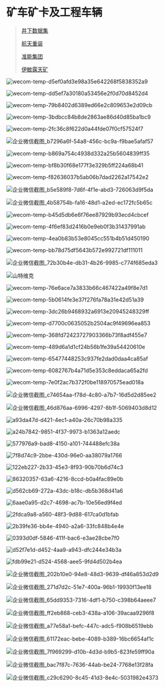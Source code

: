 # 矿车矿卡及工程车辆

> [井下数据集](https://data.ouster.dev/#/share/D2OUT4BFCYS6LHZQ)
>
> [航天重装](https://mp.weixin.qq.com/s?__biz=MzA5NjE4NDU0Nw==&mid=2651138542&idx=1&sn=5cbb2dfd8a5d32bfd2b6072a73526888&chksm=8b427862bc35f1746bcee426ab7608886ce056e7430c0c50abc6c761f4848de2dd7f39172cd7&mpshare=1&scene=1&srcid=1020759p7edkaN48tDlnt3Lg&sharer_sharetime=1603175206760&sharer_shareid=94ee7e8302d8a6f4bf452858280a47e4&version=3.1.20.90367&platform=mac#rd)
>
> [准能集团](https://mp.weixin.qq.com/s?t=pages/video_detail_new&scene=1&vid=wxv_1635468399642247176&__biz=MzU3NjU5MDY3NQ==&mid=2247503451&idx=3&sn=ba316d18dc4bb86b94182501170602e2&vidsn=&version=3.1.20.90367&platform=mac#wechat_redirect)
>
> [伊敏露天矿](https://mp.weixin.qq.com/s?__biz=MzU3NjU5MDY3NQ==&mid=2247502803&idx=7&sn=db574eec14a687d9b6817492281cd87e&chksm=fd130defca6484f920e0ecad8cf6343f19d4ccee8d770cf1b3de49460bb89aa1e26b8877447d&mpshare=1&scene=1&srcid=1126Ww8HpUSNYdfhuXGeDpVF&sharer_sharetime=1606354247574&sharer_shareid=94ee7e8302d8a6f4bf452858280a47e4&version=3.1.20.90367&platform=mac#rd)
>
> 

![wecom-temp-d5ef0afd3e98a35e642268f5838352a9](Mining.assets/wecom-temp-d5ef0afd3e98a35e642268f5838352a9.png)

![wecom-temp-dd5ef7a30180a53456e2f0d70d8452d4](Mining.assets/wecom-temp-dd5ef7a30180a53456e2f0d70d8452d4.jpg)

![wecom-temp-79b8402d6389ed66e2c809653e2d09cb](Mining.assets/wecom-temp-79b8402d6389ed66e2c809653e2d09cb.jpg)

![wecom-temp-3bdbcc84b8de2863ae86d40d85ba1bc9](Mining.assets/wecom-temp-3bdbcc84b8de2863ae86d40d85ba1bc9.png)

![wecom-temp-2fc36c8f622d0a44fde07f0cf57524f7](Mining.assets/wecom-temp-2fc36c8f622d0a44fde07f0cf57524f7.jpg)

![企业微信截图_b7296a6f-54a8-456c-bc9a-f9bae5afaf57](Mining.assets/%E4%BC%81%E4%B8%9A%E5%BE%AE%E4%BF%A1%E6%88%AA%E5%9B%BE_b7296a6f-54a8-456c-bc9a-f9bae5afaf57.png)

![wecom-temp-b869a754c4938d332a25b5604839ff35](Mining.assets/wecom-temp-b869a754c4938d332a25b5604839ff35.png)

![wecom-temp-bf8b30f68e177f3e329b5ff224a68b41](Mining.assets/wecom-temp-bf8b30f68e177f3e329b5ff224a68b41.jpg)

![wecom-temp-f82636037b5ab06b7dad2262a17542e2](Mining.assets/wecom-temp-f82636037b5ab06b7dad2262a17542e2.jpg)

![企业微信截图_b5e589f8-7d6f-4f1e-abd3-726063d9f5da](Mining.assets/%E4%BC%81%E4%B8%9A%E5%BE%AE%E4%BF%A1%E6%88%AA%E5%9B%BE_b5e589f8-7d6f-4f1e-abd3-726063d9f5da.png)

![企业微信截图_4b58754b-fa16-48d1-a2ed-ec172fc5b65c](Mining.assets/%E4%BC%81%E4%B8%9A%E5%BE%AE%E4%BF%A1%E6%88%AA%E5%9B%BE_4b58754b-fa16-48d1-a2ed-ec172fc5b65c.png)

![wecom-temp-b45d5db6e6f76ee87929b93ecd4cbcef](Mining.assets/wecom-temp-b45d5db6e6f76ee87929b93ecd4cbcef.png)

![wecom-temp-4f6ef83d2416b0e9eb0f3b31437991ab](Mining.assets/wecom-temp-4f6ef83d2416b0e9eb0f3b31437991ab.png)

![wecom-temp-4ea0b83b53e8045cc551b4b51d450190](Mining.assets/wecom-temp-4ea0b83b53e8045cc551b4b51d450190.jpg)

![[wecom-temp-bb78d75df5643b572e992721df111011](https://mp.weixin.qq.com/s?__biz=MzU3NjU5MDY3NQ%3D%3D&mid=2247540142&idx=4&sn=9775abb42f6c717cff8b921e1107865e&chksm=fd139b92ca6412846a34c8342beadde5c405d2793237985d24d0d169fdaa73f4962f5221e5fb&mpshare=1&scene=1&srcid=09099ZKPfnKedGawS80lp8VM&sharer_sharetime=1631160848844&sharer_shareid=94ee7e8302d8a6f4bf452858280a47e4&version=3.1.18.90318&platform=mac#rd)](Mining.assets/wecom-temp-bb78d75df5643b572e992721df111011.jpg)

![企业微信截图_72b30b4e-db31-4b26-9985-c774f685eda3](Mining.assets/%E4%BC%81%E4%B8%9A%E5%BE%AE%E4%BF%A1%E6%88%AA%E5%9B%BE_72b30b4e-db31-4b26-9985-c774f685eda3.png)

![[山特维克](https://mp.weixin.qq.com/s?__biz=MzA3MjExNDU2NQ%3D%3D&mid=2651651199&idx=1&sn=56acf9359d6e248007e506be27058c74&chksm=84db1495b3ac9d838a65e037f8c846dc5c8297d70b43b6b20c7c3ac344505880b615ce051f9f&mpshare=1&scene=1&srcid=0813DY3waryM8IsBm2giWrLT&sharer_sharetime=1628832783668&sharer_shareid=f9fc55907139617307cb20b918f6b448&version=3.1.18.90318&platform=mac#rd)](Mining.assets/640.png)

![wecom-temp-76e6ace7a3833b66c467422a49f8e7d1](Mining.assets/wecom-temp-76e6ace7a3833b66c467422a49f8e7d1.png)

![wecom-temp-5b0614fe3e37f276fa78a31e42d51a39](Mining.assets/wecom-temp-5b0614fe3e37f276fa78a31e42d51a39.jpg)

![wecom-temp-3dc26b9468932a6913e20945248329ff](Mining.assets/wecom-temp-3dc26b9468932a6913e20945248329ff.png)

![wecom-temp-d7700c0635052b2504ac9f49696ea853](Mining.assets/wecom-temp-d7700c0635052b2504ac9f49696ea853.png)

![wecom-temp-368fd72423727903366b73f8adf455e7](Mining.assets/wecom-temp-368fd72423727903366b73f8adf455e7.jpg)

![wecom-temp-489d6a1d1cf24b56b1fe39a54420610e](Mining.assets/wecom-temp-489d6a1d1cf24b56b1fe39a54420610e.png)

![[wecom-temp-65477448253c937fe2dad0daa4ca85af](https://mp.weixin.qq.com/s?__biz=MzA5NjE4NDU0Nw==&mid=2651138542&idx=1&sn=5cbb2dfd8a5d32bfd2b6072a73526888&chksm=8b427862bc35f1746bcee426ab7608886ce056e7430c0c50abc6c761f4848de2dd7f39172cd7&mpshare=1&scene=1&srcid=1020759p7edkaN48tDlnt3Lg&sharer_sharetime=1603175206760&sharer_shareid=94ee7e8302d8a6f4bf452858280a47e4&version=3.1.20.90367&platform=mac#rd)](Mining.assets/wecom-temp-65477448253c937fe2dad0daa4ca85af.jpg)

![wecom-temp-6082767b4a71d5e353c8eddaca65a2fd](Mining.assets/wecom-temp-6082767b4a71d5e353c8eddaca65a2fd.png)

![[wecom-temp-7e0f2ac7b372f0be118970575ead018a](https://mp.weixin.qq.com/s?__biz=MzU3NjU5MDY3NQ==&mid=2247502803&idx=7&sn=db574eec14a687d9b6817492281cd87e&chksm=fd130defca6484f920e0ecad8cf6343f19d4ccee8d770cf1b3de49460bb89aa1e26b8877447d&mpshare=1&scene=1&srcid=1126Ww8HpUSNYdfhuXGeDpVF&sharer_sharetime=1606354247574&sharer_shareid=94ee7e8302d8a6f4bf452858280a47e4&version=3.1.20.90367&platform=mac#rd)](Mining.assets/wecom-temp-7e0f2ac7b372f0be118970575ead018a.jpg)

![企业微信截图_c74654aa-f78d-4c80-a7b7-16d5d2d85ee2](Mining.assets/%E4%BC%81%E4%B8%9A%E5%BE%AE%E4%BF%A1%E6%88%AA%E5%9B%BE_c74654aa-f78d-4c80-a7b7-16d5d2d85ee2.png)

![企业微信截图_46d876aa-6996-4297-8b1f-5069403d8d12](Mining.assets/%E4%BC%81%E4%B8%9A%E5%BE%AE%E4%BF%A1%E6%88%AA%E5%9B%BE_46d876aa-6996-4297-8b1f-5069403d8d12.png)

![a93da47d-d421-4ec1-a40a-26c70b98a335](Mining.assets/a93da47d-d421-4ec1-a40a-26c70b98a335.jpg)

![a24b7842-9851-4f37-9973-b1363a12aedc](Mining.assets/a24b7842-9851-4f37-9973-b1363a12aedc.jpg)

![577976a9-bad8-4150-a101-744488efc38a](Mining.assets/577976a9-bad8-4150-a101-744488efc38a.jpg)

![7f8d74c9-2bbe-430d-96e0-aa38079a1766](Mining.assets/7f8d74c9-2bbe-430d-96e0-aa38079a1766.jpg)

![122eb227-2b33-45e3-8f93-90b70b6d74c3](Mining.assets/122eb227-2b33-45e3-8f93-90b70b6d74c3.jpg)

![86320357-63a6-4216-8ccd-b0a4fac89e0b](Mining.assets/86320357-63a6-4216-8ccd-b0a4fac89e0b.jpg)

![d562cb69-272a-43dc-b18c-db5b368d41a6](Mining.assets/d562cb69-272a-43dc-b18c-db5b368d41a6.jpg)

![6aae0a95-d2c7-4698-ac7b-10e56ed9f4ed](Mining.assets/6aae0a95-d2c7-4698-ac7b-10e56ed9f4ed.jpg)

![2fdca9a8-a560-48f3-9d88-617ca0d1bfab](Mining.assets/2fdca9a8-a560-48f3-9d88-617ca0d1bfab.jpg)

![2b39fe36-bb4e-4940-a2a6-33fc848b4e4e](Mining.assets/2b39fe36-bb4e-4940-a2a6-33fc848b4e4e.jpg)

![0393d0df-5846-411f-bac6-e3ae28cbe7f0](Mining.assets/0393d0df-5846-411f-bac6-e3ae28cbe7f0.jpg)

![d52f7e1d-d452-4aa9-a943-dfc244e34b3a](Mining.assets/d52f7e1d-d452-4aa9-a943-dfc244e34b3a.jpg)

![fdb99e21-d524-4568-aee5-9fd4d502b4ea](Mining.assets/fdb99e21-d524-4568-aee5-9fd4d502b4ea.jpg)

![企业微信截图_202b10e0-94e8-48d3-9639-df46a853d2d9](Mining.assets/%E4%BC%81%E4%B8%9A%E5%BE%AE%E4%BF%A1%E6%88%AA%E5%9B%BE_202b10e0-94e8-48d3-9639-df46a853d2d9.png)

![企业微信截图_271d7d2c-51e7-400a-96b1-19930f13ee18](Mining.assets/%E4%BC%81%E4%B8%9A%E5%BE%AE%E4%BF%A1%E6%88%AA%E5%9B%BE_271d7d2c-51e7-400a-96b1-19930f13ee18.png)

![企业微信截图_65dd9353-7316-4df1-b750-c398b64aeee7](Mining.assets/%E4%BC%81%E4%B8%9A%E5%BE%AE%E4%BF%A1%E6%88%AA%E5%9B%BE_65dd9353-7316-4df1-b750-c398b64aeee7.png)

![企业微信截图_ff2eb868-ceb3-438a-a106-39acaa9296f8](Mining.assets/%E4%BC%81%E4%B8%9A%E5%BE%AE%E4%BF%A1%E6%88%AA%E5%9B%BE_ff2eb868-ceb3-438a-a106-39acaa9296f8.png)

![企业微信截图_a77e58a1-befc-447c-adc5-f908b6519ebb](Mining.assets/%E4%BC%81%E4%B8%9A%E5%BE%AE%E4%BF%A1%E6%88%AA%E5%9B%BE_a77e58a1-befc-447c-adc5-f908b6519ebb.png)

![企业微信截图_61172eac-bebe-4089-b389-16bc6654af1c](Mining.assets/%E4%BC%81%E4%B8%9A%E5%BE%AE%E4%BF%A1%E6%88%AA%E5%9B%BE_61172eac-bebe-4089-b389-16bc6654af1c.png)

![企业微信截图_7f969299-d10b-4d3d-b9b5-823fe59ff90a](Mining.assets/%E4%BC%81%E4%B8%9A%E5%BE%AE%E4%BF%A1%E6%88%AA%E5%9B%BE_7f969299-d10b-4d3d-b9b5-823fe59ff90a.png)

![企业微信截图_bac7f87c-7636-44ab-be24-7768e13f28fa](Mining.assets/%E4%BC%81%E4%B8%9A%E5%BE%AE%E4%BF%A1%E6%88%AA%E5%9B%BE_bac7f87c-7636-44ab-be24-7768e13f28fa.png)

![企业微信截图_c29c6290-8c45-41d3-8e4c-5031982e4373](Mining.assets/%E4%BC%81%E4%B8%9A%E5%BE%AE%E4%BF%A1%E6%88%AA%E5%9B%BE_c29c6290-8c45-41d3-8e4c-5031982e4373.png)

